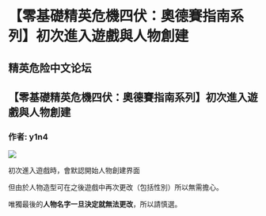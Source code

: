 # 【零基礎精英危機四伏：奧德賽指南系列】初次進入遊戲與人物創建

## 精英危险中文论坛

## 【零基礎精英危機四伏：奧德賽指南系列】初次進入遊戲與人物創建

### 作者: y1n4

![](https://qiniu.elitedanger.cn/assets/files/2021-03-30/1617099138-650509-359320-20210330162525-1.png)

初次進入遊戲時，會默認開始人物創建界面

但由於人物造型可在之後遊戲中再次更改（包括性別）所以無需擔心。

唯獨最後的**人物名字一旦決定就無法更改**，所以請慎選。

